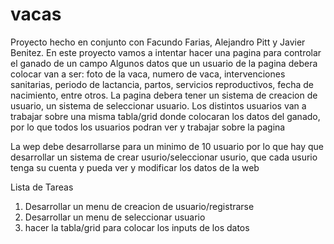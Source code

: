# vacas
Proyecto hecho en conjunto con Facundo Farias, Alejandro Pitt y Javier Benitez. En este proyecto vamos a intentar hacer una pagina para controlar el ganado de un campo
Algunos datos que un usuario de la pagina debera colocar van a ser: foto de la vaca, numero de vaca, intervenciones sanitarias, periodo de lactancia, partos, servicios reproductivos, fecha de nacimiento, entre otros. La pagina debera tener un sistema de creacion de usuario, un sistema de seleccionar usuario. Los distintos usuarios van a trabajar sobre una misma tabla/grid donde colocaran los datos del ganado, por lo que todos los usuarios podran ver y trabajar sobre la pagina


La wep debe desarrollarse para un minimo de 10 usuario por lo que hay que desarrollar un sistema de crear usurio/seleccionar usurio, que cada usurio tenga su cuenta y pueda ver y modificar los datos de la web


Lista de Tareas
1) Desarrollar un menu de creacion de usuario/registrarse
2) Desarrollar un menu de seleccionar usuario
3) hacer la tabla/grid para colocar los inputs de los datos
